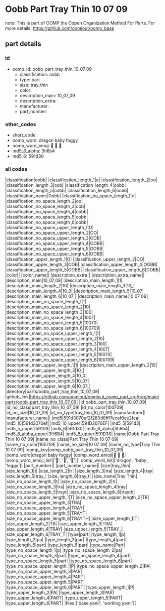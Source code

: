 # Oobb Part Tray Thin 10 07 09  

note: This is part of OOMP the Oopen Organization Method For Parts. For more details: https://github.com/oomlout/oomp_base

##  part details





### id
* oomp_id: oobb_part_tray_thin_10_07_09
  * classification: oobb
  * type: part
  * size: tray_thin
  * color: 
  * description_main: 10_07_09
  * description_extra: 
  * manufacturer: 
  * part_number: 

### other_codes
* short_code: 
* oomp_word: dragon baby foggy
* oomp_word_emoji :dragon: :baby: :foggy:
* md5_6_alpha: 3h6b4
* md5_6: 591d30

### all codes 
|classification|oobb|
|classification_length_1|o|
|classification_length_2|oo|
|classification_length_3|oob|
|classification_length_4|oobb|
|classification_length_5|oobb|
|classification_length_6|oobb|
|classification_name|Oobb|
|classification_no_space_length_1|o|
|classification_no_space_length_2|oo|
|classification_no_space_length_3|oob|
|classification_no_space_length_4|oobb|
|classification_no_space_length_5|oobb|
|classification_no_space_length_6|oobb|
|classification_no_space_upper_length_1|O|
|classification_no_space_upper_length_2|OO|
|classification_no_space_upper_length_3|OOB|
|classification_no_space_upper_length_4|OOBB|
|classification_no_space_upper_length_5|OOBB|
|classification_no_space_upper_length_6|OOBB|
|classification_upper_length_1|O|
|classification_upper_length_2|OO|
|classification_upper_length_3|OOB|
|classification_upper_length_4|OOBB|
|classification_upper_length_5|OOBB|
|classification_upper_length_6|OOBB|
|color||
|color_name||
|description_extra||
|description_extra_name||
|description_main|10_07_09|
|description_main_length_1|1|
|description_main_length_2|10|
|description_main_length_3|10_|
|description_main_length_4|10_0|
|description_main_length_5|10_07|
|description_main_length_6|10_07_|
|description_main_name|10 07 09|
|description_main_no_space_length_1|1|
|description_main_no_space_length_2|10|
|description_main_no_space_length_3|100|
|description_main_no_space_length_4|1007|
|description_main_no_space_length_5|10070|
|description_main_no_space_length_6|100709|
|description_main_no_space_upper_length_1|1|
|description_main_no_space_upper_length_2|10|
|description_main_no_space_upper_length_3|100|
|description_main_no_space_upper_length_4|1007|
|description_main_no_space_upper_length_5|10070|
|description_main_no_space_upper_length_6|100709|
|description_main_upper_length_1|1|
|description_main_upper_length_2|10|
|description_main_upper_length_3|10_|
|description_main_upper_length_4|10_0|
|description_main_upper_length_5|10_07|
|description_main_upper_length_6|10_07_|
|directory|parts/oobb_part_tray_thin_10_07_09|
|github_link|https://github.com/oomlout/oomlout_oomp_part_src/tree/main/parts/oobb_part_tray_thin_10_07_09|
|id|oobb_part_tray_thin_10_07_09|
|id_no_class|part_tray_thin_10_07_09|
|id_no_color|100709|
|id_no_size|10_07_09|
|id_no_type|tray_thin_10_07_09|
|manufacturer||
|manufacturer_name||
|md5|591d3070ef2f280d0fff7ecaf0ce2fca|
|md5_10|591d3070ef|
|md5_10_upper|591D3070EF|
|md5_5|591d3|
|md5_5_upper|591D3|
|md5_6|591d30|
|md5_6_alpha|3h6b4|
|md5_6_alpha_upper|3H6B4|
|md5_6_upper|591D30|
|name|Oobb Part Tray Thin 10 07 09|
|name_no_class|Part Tray Thin 10 07 09|
|name_no_color|100709|
|name_no_size|10 07 09|
|name_no_type|Tray Thin 10 07 09|
|oomp_key|oomp_oobb_part_tray_thin_10_07_09|
|oomp_word|dragon baby foggy|
|oomp_word_emoji|:dragon: :baby: :foggy:|
|oomp_word_emoji_list|[':dragon:', ':baby:', ':foggy:']|
|oomp_word_list|['dragon', 'baby', 'foggy']|
|part_number||
|part_number_name||
|size|tray_thin|
|size_length_1|t|
|size_length_2|tr|
|size_length_3|tra|
|size_length_4|tray|
|size_length_5|tray_|
|size_length_6|tray_t|
|size_name|Tray Thin|
|size_no_space_length_1|t|
|size_no_space_length_2|tr|
|size_no_space_length_3|tra|
|size_no_space_length_4|tray|
|size_no_space_length_5|trayt|
|size_no_space_length_6|trayth|
|size_no_space_upper_length_1|T|
|size_no_space_upper_length_2|TR|
|size_no_space_upper_length_3|TRA|
|size_no_space_upper_length_4|TRAY|
|size_no_space_upper_length_5|TRAYT|
|size_no_space_upper_length_6|TRAYTH|
|size_upper_length_1|T|
|size_upper_length_2|TR|
|size_upper_length_3|TRA|
|size_upper_length_4|TRAY|
|size_upper_length_5|TRAY_|
|size_upper_length_6|TRAY_T|
|type|part|
|type_length_1|p|
|type_length_2|pa|
|type_length_3|par|
|type_length_4|part|
|type_length_5|part|
|type_length_6|part|
|type_name|Part|
|type_no_space_length_1|p|
|type_no_space_length_2|pa|
|type_no_space_length_3|par|
|type_no_space_length_4|part|
|type_no_space_length_5|part|
|type_no_space_length_6|part|
|type_no_space_upper_length_1|P|
|type_no_space_upper_length_2|PA|
|type_no_space_upper_length_3|PAR|
|type_no_space_upper_length_4|PART|
|type_no_space_upper_length_5|PART|
|type_no_space_upper_length_6|PART|
|type_upper_length_1|P|
|type_upper_length_2|PA|
|type_upper_length_3|PAR|
|type_upper_length_4|PART|
|type_upper_length_5|PART|
|type_upper_length_6|PART|
|files|['base.yaml', 'working.yaml']|
